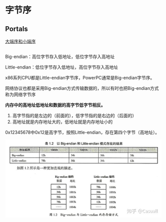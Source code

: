 # 字节序

## Portals

[大端序和小端序](https://zhuanlan.zhihu.com/p/77436031)

## 

Big-endian：高位字节存入低地址，低位字节存入高地址

Little-endian：低位字节存入低地址，高位字节存入高地址

x86系列CPU都是Little-endian字节序，PowerPC通常是Big-endian字节序。

网络协议也都是采用Big-endian方式传输数据的，所以有时也把Big-endian方式称为网络字节序

**内存中的高地址低地址和数据的高字节低字节相反。**
1. 高字节指的是左边的（前面的），低字节指的是右边的（后面的）
2. 高地址就是内存地址大的，低地址就是内存地址小的

0x12345678中0x12是高字节，按照Little-endian，存在第四个字节（高地址）。

![](Pics/endian.jpg)